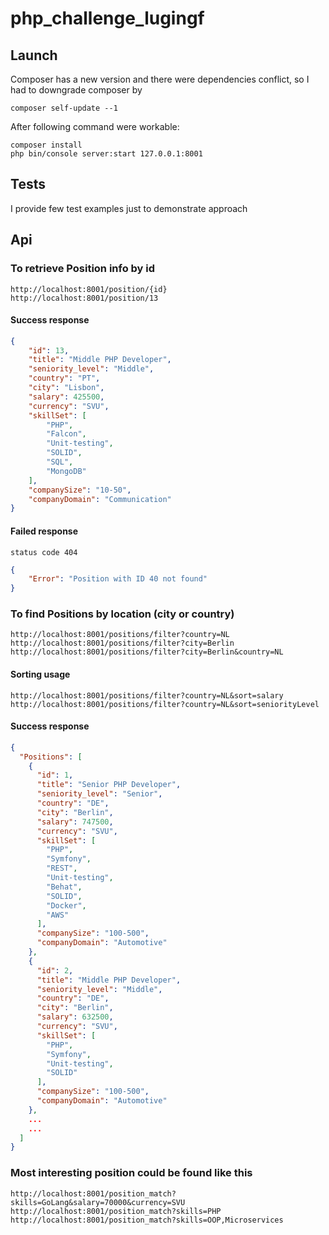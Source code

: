 # php_challenge_lugingf
## Launch
Composer has a new version and there were dependencies conflict, so I had to downgrade composer by
```
composer self-update --1
```

After following command were workable:

```
composer install
php bin/console server:start 127.0.0.1:8001
```

## Tests
I provide few test examples just to demonstrate approach

## Api
### To retrieve Position info by id
```
http://localhost:8001/position/{id}
http://localhost:8001/position/13
```
#### Success response
```json
{
	"id": 13,
	"title": "Middle PHP Developer",
	"seniority_level": "Middle",
	"country": "PT",
	"city": "Lisbon",
	"salary": 425500,
	"currency": "SVU",
	"skillSet": [
		"PHP",
		"Falcon",
		"Unit-testing",
		"SOLID",
		"SQL",
		"MongoDB"
	],
	"companySize": "10-50",
	"companyDomain": "Communication"
}
```
#### Failed response
`status code 404`
```json
{
	"Error": "Position with ID 40 not found"
}
```

### To find Positions by location (city or country)
```
http://localhost:8001/positions/filter?country=NL
http://localhost:8001/positions/filter?city=Berlin
http://localhost:8001/positions/filter?city=Berlin&country=NL
```
#### Sorting usage
```
http://localhost:8001/positions/filter?country=NL&sort=salary
http://localhost:8001/positions/filter?country=NL&sort=seniorityLevel
```
#### Success response
```json
{
  "Positions": [
    {
      "id": 1,
      "title": "Senior PHP Developer",
      "seniority_level": "Senior",
      "country": "DE",
      "city": "Berlin",
      "salary": 747500,
      "currency": "SVU",
      "skillSet": [
        "PHP",
        "Symfony",
        "REST",
        "Unit-testing",
        "Behat",
        "SOLID",
        "Docker",
        "AWS"
      ],
      "companySize": "100-500",
      "companyDomain": "Automotive"
    },
    {
      "id": 2,
      "title": "Middle PHP Developer",
      "seniority_level": "Middle",
      "country": "DE",
      "city": "Berlin",
      "salary": 632500,
      "currency": "SVU",
      "skillSet": [
        "PHP",
        "Symfony",
        "Unit-testing",
        "SOLID"
      ],
      "companySize": "100-500",
      "companyDomain": "Automotive"
    },
    ...
    ...
  ]
}
```

### Most interesting position could be found like this
```
http://localhost:8001/position_match?skills=GoLang&salary=70000&currency=SVU
http://localhost:8001/position_match?skills=PHP
http://localhost:8001/position_match?skills=OOP,Microservices
```
